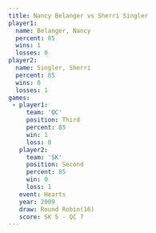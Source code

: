 ```yaml
---
title: Nancy Belanger vs Sherri Singler
player1:               
  name: Belanger, Nancy
  percent: 85          
  wins: 1              
  losses: 0            
player2:               
  name: Singler, Sherri
  percent: 85          
  wins: 0              
  losses: 1            
games:
 - player1:         
     team: 'QC'     
     position: Third
     percent: 85    
     win: 1         
     loss: 0        
   player2:          
     team: 'SK'      
     position: Second
     percent: 85     
     win: 0          
     loss: 1         
   event: Hearts        
   year: 2009           
   draw: Round Robin(16)
   score: SK 5 - QC 7   
---
```

